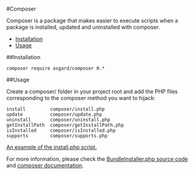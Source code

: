#Composer

Composer is a package that makes easier to execute scripts when a package is installed, updated and uninstalled with composer.

- [Installation](#installation)
- [Usage](#usage)

<a name="installation"></a>
##Installation

	composer require asgard/composer 0.*

<a name="usage"></a>
##Usage

Create a composer/ folder in your project root and add the PHP files corresponding to the composer method you want to hijack:

	install			composer/install.php
	update			composer/update.php
	uninstall		composer/uninstall.php
	getInstallPath	composer/getInstallPath.php
	isInstalled		composer/isInstalled.php
	supports		composer/supports.php

[An example of the install.php script.](https://github.com/asgardphp/starter/blob/master/composer/install.php)

For more information, please check the [BundleInstaller.php source code](https://github.com/asgardphp/composer/blob/master/BundleInstaller.php) and [composer documentation](https://getcomposer.org/doc/articles/custom-installers.md).